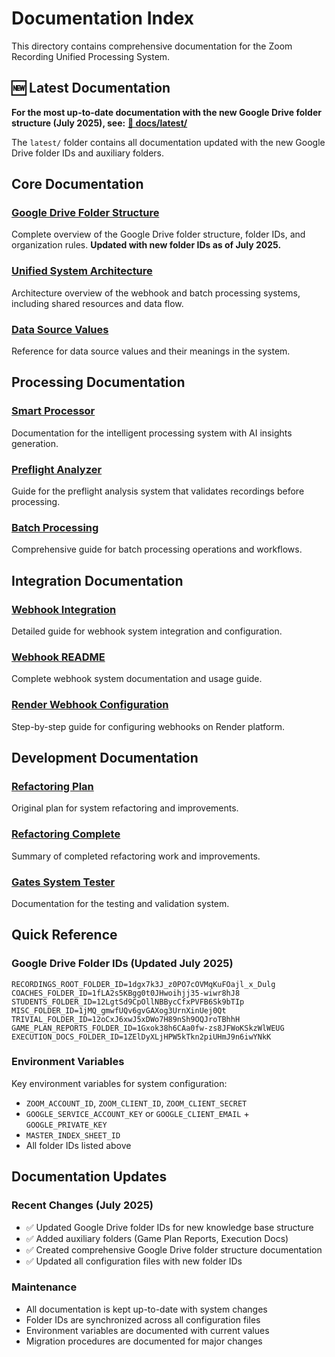 # Documentation Index

This directory contains comprehensive documentation for the Zoom Recording Unified Processing System.

## 🆕 Latest Documentation

**For the most up-to-date documentation with the new Google Drive folder structure (July 2025), see:**
**[📁 docs/latest/](latest/README.md)**

The `latest/` folder contains all documentation updated with the new Google Drive folder IDs and auxiliary folders.

## Core Documentation

### [Google Drive Folder Structure](GOOGLE_DRIVE_FOLDER_STRUCTURE.md)
Complete overview of the Google Drive folder structure, folder IDs, and organization rules. **Updated with new folder IDs as of July 2025.**

### [Unified System Architecture](UNIFIED_SYSTEM_ARCHITECTURE.md)
Architecture overview of the webhook and batch processing systems, including shared resources and data flow.

### [Data Source Values](DATA_SOURCE_VALUES.md)
Reference for data source values and their meanings in the system.

## Processing Documentation

### [Smart Processor](smart-processor.md)
Documentation for the intelligent processing system with AI insights generation.

### [Preflight Analyzer](preflight-analyzer.md)
Guide for the preflight analysis system that validates recordings before processing.

### [Batch Processing](BATCH_README.md)
Comprehensive guide for batch processing operations and workflows.

## Integration Documentation

### [Webhook Integration](WEBHOOK_INTEGRATION.md)
Detailed guide for webhook system integration and configuration.

### [Webhook README](WEBHOOK_README.md)
Complete webhook system documentation and usage guide.

### [Render Webhook Configuration](render-webhook-configuration-guide.md)
Step-by-step guide for configuring webhooks on Render platform.

## Development Documentation

### [Refactoring Plan](refactoring-plan.md)
Original plan for system refactoring and improvements.

### [Refactoring Complete](refactoring-complete.md)
Summary of completed refactoring work and improvements.

### [Gates System Tester](gates-system-tester.md)
Documentation for the testing and validation system.

## Quick Reference

### Google Drive Folder IDs (Updated July 2025)
```
RECORDINGS_ROOT_FOLDER_ID=1dgx7k3J_z0PO7cOVMqKuFOajl_x_Dulg
COACHES_FOLDER_ID=1fLA2s5KBgg0t0JHwoihjj35-wiwr8hJ8
STUDENTS_FOLDER_ID=12LgtSd9CpOllNBBycCfxPVFB6Sk9bTIp
MISC_FOLDER_ID=1jMQ_gmwfUQv6gvGAXog3UrnXinUej0Qt
TRIVIAL_FOLDER_ID=12oCxJ6xwJ5xDWo7H89nSh9OQJroTBhhH
GAME_PLAN_REPORTS_FOLDER_ID=1Gxok38h6CAa0fw-zs8JFWoKSkzWlWEUG
EXECUTION_DOCS_FOLDER_ID=1ZElDyXLjHPW5kTkn2piUHmJ9n6iwYNkK
```

### Environment Variables
Key environment variables for system configuration:
- `ZOOM_ACCOUNT_ID`, `ZOOM_CLIENT_ID`, `ZOOM_CLIENT_SECRET`
- `GOOGLE_SERVICE_ACCOUNT_KEY` or `GOOGLE_CLIENT_EMAIL` + `GOOGLE_PRIVATE_KEY`
- `MASTER_INDEX_SHEET_ID`
- All folder IDs listed above

## Documentation Updates

### Recent Changes (July 2025)
- ✅ Updated Google Drive folder IDs for new knowledge base structure
- ✅ Added auxiliary folders (Game Plan Reports, Execution Docs)
- ✅ Created comprehensive Google Drive folder structure documentation
- ✅ Updated all configuration files with new folder IDs

### Maintenance
- All documentation is kept up-to-date with system changes
- Folder IDs are synchronized across all configuration files
- Environment variables are documented with current values
- Migration procedures are documented for major changes 
